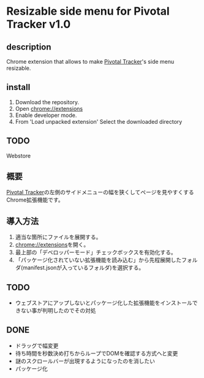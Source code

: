 # Resizable side menu for Pivotal Tracker v1.0

## description 
Chrome extension that allows to make [Pivotal Tracker](https://www.pivotaltracker.com)'s side menu resizable.

## install
1. Download the repository.
2. Open <chrome://extensions>
3. Enable developer mode.
4. From 'Load unpacked extension' Select the downloaded directory

## TODO
Webstore

## 概要
[Pivotal Tracker](https://www.pivotaltracker.com)の左側のサイドメニューの幅を狭くしてページを見やすくするChrome拡張機能です。

## 導入方法
1. 適当な箇所にファイルを展開する。
2. <chrome://extensions>を開く。
3. 最上部の「デベロッパーモード」チェックボックスを有効化する。
4. 「パッケージ化されていない拡張機能を読み込む」から先程展開したフォルダ(manifest.jsonが入っているフォルダ)を選択する。


## TODO
- ウェブストアにアップしないとパッケージ化した拡張機能をインストールできない事が判明したのでその対処

## DONE
- ドラッグで幅変更
- 待ち時間を秒数決め打ちからループでDOMを確認する方式へと変更
- 謎のスクロールバーが出現するようになったのを消したい
- パッケージ化
